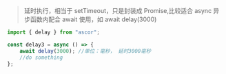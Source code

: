 > 延时执行，相当于 setTimeout，只是封装成 Promise,比较适合 async 异步函数内配合 await 使用，如 await delay(3000)

```javascript
import { delay } from "ascor";

const delay3 = async () => {
	await delay(3000); //单位：毫秒， 延时3000毫秒
	//do something
};
```
